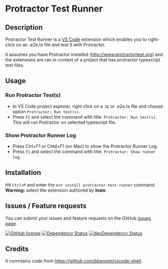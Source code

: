 # Protractor Test Runner

## Description

Protractor Test Runner is a [VS Code][vscode] extension which enables you to right-click on an .e2e.ts file and test it with Protractor.

It assumes you have Protractor installed (http://www.protractortest.org) and the extensions are ran in context of a project that has protractor typescript test files.

## Usage
### Run Protractor Test(s)
* In VS Code project explorer, right click on a .ts or .e2e.ts file and choose option `Protractor: Run test(s)`.
* Press `F1` and select the command with title: `Protractor: Run test(s)`. This will run Protractor on selected typescript file.

### Show Protractor Runner Log
* Press Ctrl+F1 or Cmd+F1 (on Mac) to show the Protractor Runner Log.
* Press `F1` and select the command with title: `Protractor: Show runner log`.

## Installation
Hit `Ctrl+P` and enter the `ext install protractor-test-runner` command. **Warning:** select the extension authored by **lnaie**.

## Issues / Feature requests
You can submit your issues and feature requests on the GitHub [issues page][issues].

[![GitHub license](https://img.shields.io/badge/license-MIT-blue.svg)][license] [![Dependency Status](https://david-dm.org/bbenoist/vscode-shell.svg)][npm-dependencies] [![devDependency Status](https://david-dm.org/bbenoist/vscode-shell/dev-status.svg)][npm-devdependencies]

## Credits
It comntains code from https://github.com/bbenoist/vscode-shell.

[marketplace]: https://marketplace.visualstudio.com/items/lnaie.protractor-test-runner
[gh-repo]: https://github.com/lnaie/vscode-protractor-test-runner
[issues]: https://github.com/lnaie/vscode-protractor-test-runner/issues/
[npm-dependencies]: https://david-dm.org/bbenoist/vscode-shell
[npm-devdependencies]: https://david-dm.org/bbenoist/vscode-shell#info=devDependencies
[license]: https://github.com/lnaie/vscode-protractor-test-runner/master/LICENSE
[vscode]: https://code.visualstudio.com/
